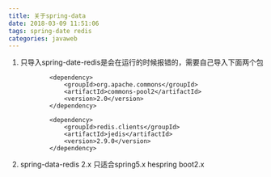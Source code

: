 ```yaml
---
title: 关于spring-data
date: 2018-03-09 11:51:06
tags: spring-date redis
categories: javaweb
---
```


1. 只导入spring-date-redis是会在运行的时候报错的，需要自己导入下面两个包

   ```
           <dependency>
               <groupId>org.apache.commons</groupId>
               <artifactId>commons-pool2</artifactId>
               <version>2.0</version>
           </dependency>
           
           <dependency>
               <groupId>redis.clients</groupId>
               <artifactId>jedis</artifactId>
               <version>2.9.0</version>
           </dependency>
   ```

2. spring-data-redis 2.x 只适合spring5.x hespring boot2.x